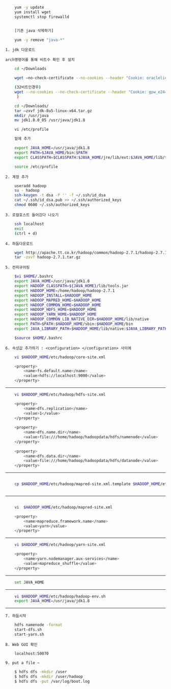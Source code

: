
```sh
    yum -y update
    yum install wget
    systemctl stop firewalld


    [기존 java 삭제하기]

    yum -y remove "java-*"
```

    1. jdk 다운로드
```
arch명령어를 통해 비트수 확인 후 설치
```


```sh
    cd ~/Downloads

    wget —no-check-certificate --no-cookies --header "Cookie: oraclelicense=accept-securebackup-cookie" http://download.oracle.com/otn-pub/java/jdk/8u5-b13/jdk-8u5-linux-x64.tar.gz

    (32비트인경우)
    wget --no-cookies --no-check-certificate --header "Cookie: gpw_e24=http%3A%2F%2Fwww.oracle.com%2F; oraclelicense=accept-securebackup-cookie" "http://download.oracle.com/otn-pub/java/jdk/8u60-b27/jdk-8u60-linux-i586.tar.gz"
     )

    cd ~/Downloads/
    tar –zxvf jdk-8u5-linux-x64.tar.gz
    mkdir /usr/java
    mv jdk1.8.0_05 /usr/java/jdk1.8

    vi /etc/profile

    밑에 추가

    export JAVA_HOME=/usr/java/jdk1.8
    export PATH=$JAVA_HOME/bin:$PATH
    export CLASSPATH=$CLASSPATH:$JAVA_HOME/jre/lib/ext:$JAVA_HOME/lib/tools.jar

    source /etc/profile
```

    2. 계정 추가

```sh
    useradd hadoop
    su - hadoop
    ssh-keygen -t dsa -P '' -f ~/.ssh/id_dsa
    cat ~/.ssh/id_dsa.pub >> ~/.ssh/authorized_keys
    chmod 0600 ~/.ssh/authorized_keys
```

    3. 로컬호스트 들어갔다 나오기

```sh
    ssh localhost
    exit
    (ctrl + d)
```

    4. 하둡다운로드
    
```sh
    wget http://apache.tt.co.kr/hadoop/common/hadoop-2.7.1/hadoop-2.7.1.tar.gz
    tar -zxvf hadoop-2.7.1.tar.gz
```

    5. 컨피규어링

```sh
    $vi $HOME/.bashrc
    export JAVA_HOME=/usr/java/jdk1.8
    export HADOOP_CLASSPATH=${JAVA_HOME}/lib/tools.jar
    export HADOOP_HOME=/home/hadoop/hadoop-2.7.1
    export HADOOP_INSTALL=$HADOOP_HOME
    export HADOOP_MAPRED_HOME=$HADOOP_HOME
    export HADOOP_COMMON_HOME=$HADOOP_HOME
    export HADOOP_HDFS_HOME=$HADOOP_HOME
    export HADOOP_YARN_HOME=$HADOOP_HOME
    export HADOOP_COMMON_LIB_NATIVE_DIR=$HADOOP_HOME/lib/native
    export PATH=$PATH:$HADOOP_HOME/sbin:$HADOOP_HOME/bin
    export JAVA_LIBRARY_PATH=$HADOOP_HOME/lib/native:$JAVA_LIBRARY_PATH

    $source $HOME/.bashrc
```

    6. 속성값 추가하기 : <configuration> </configuration> 사이에

```sh
    vi $HADOOP_HOME/etc/hadoop/core-site.xml

    <property>
        <name>fs.default.name</name>
        <value>hdfs://localhost:9000</value>
    </property>
```

-------------------------------------------------

```sh
    vi $HADOOP_HOME/etc/hadoop/hdfs-site.xml

    <property>
        <name>dfs.replication</name>
        <value>1</value>
    </property>
 
    <property>
        <name>dfs.name.dir</name>
        <value>file:///home/hadoop/hadoopdata/hdfs/namenode</value>
    </property>
 
    <property>
        <name>dfs.data.dir</name>
        <value>file:///home/hadoop/hadoopdata/hdfs/datanode</value>
    </property>
```

-------------------------------------------------

```sh

    cp $HADOOP_HOME/etc/hadoop/mapred-site.xml.template $HADOOP_HOME/etc/hadoop/mapred-site.xml
    
```
-------------------------------------------------

```sh

    vi  $HADOOP_HOME/etc/hadoop/mapred-site.xml

    <property>
        <name>mapreduce.framework.name</name>
        <value>yarn</value>
    </property>
```

-------------------------------------------------

```sh
    vi $HADOOP_HOME/etc/hadoop/yarn-site.xml

    <property>
        <name>yarn.nodemanager.aux-services</name>
        <value>mapreduce_shuffle</value>
    </property>
```

-------------------------------------------------

```sh
    set JAVA_HOME
```

-------------------------------------------------

```sh
    vi $HADOOP_HOME/etc/hadoop/hadoop-env.sh 
    export JAVA_HOME=/usr/java/jdk1.8
```

------------------------------------------
    7. 하둡시작
    
```sh
    hdfs namenode -format
    start-dfs.sh
    start-yarn.sh
```
    8. Web GUI 확인

```sh    
    localhost:50070
```
    9. put a file ~

```sh    
    $ hdfs dfs -mkdir /user
    $ hdfs dfs -mkdir /user/hadoop
    $ hdfs dfs -put /var/log/boot.log
```
